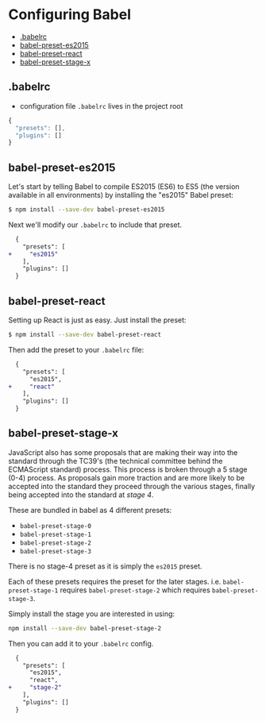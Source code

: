 # Configuring Babel

<!-- TOC -->

- [.babelrc](#babelrc)
- [babel-preset-es2015](#babel-preset-es2015)
- [babel-preset-react](#babel-preset-react)
- [babel-preset-stage-x](#babel-preset-stage-x)

<!-- /TOC -->


## .babelrc

- configuration file `.babelrc` lives in the project root

```js
{
  "presets": [],
  "plugins": []
}
```

## babel-preset-es2015

Let's start by telling Babel to compile ES2015 (ES6) to ES5 (the version available in all environments) by installing the "es2015" Babel preset:

```bash
$ npm install --save-dev babel-preset-es2015
```

Next we'll modify our `.babelrc` to include that preset.

```diff
  {
    "presets": [
+     "es2015"
    ],
    "plugins": []
  }
```

## babel-preset-react

Setting up React is just as easy. Just install the preset:

```sh
$ npm install --save-dev babel-preset-react
```

Then add the preset to your `.babelrc` file:

```diff
  {
    "presets": [
      "es2015",
+     "react"
    ],
    "plugins": []
  }
```

## babel-preset-stage-x

JavaScript also has some proposals that are making their way into the standard through the TC39's (the technical committee behind the ECMAScript standard) process. This process is broken through a 5 stage (0-4) process. As proposals gain more traction and are more likely to be accepted into the standard they proceed through the various stages, finally being accepted into the standard at *stage 4*.

These are bundled in babel as 4 different presets:
- `babel-preset-stage-0`
- `babel-preset-stage-1`
- `babel-preset-stage-2`
- `babel-preset-stage-3`


There is no stage-4 preset as it is simply the `es2015` preset.

Each of these presets requires the preset for the later stages. i.e.
`babel-preset-stage-1` requires `babel-preset-stage-2` which requires
`babel-preset-stage-3`.

Simply install the stage you are interested in using:

```sh
npm install --save-dev babel-preset-stage-2
```

Then you can add it to your `.babelrc` config.

```diff
  {
    "presets": [
      "es2015",
      "react",
+     "stage-2"
    ],
    "plugins": []
  }
```
